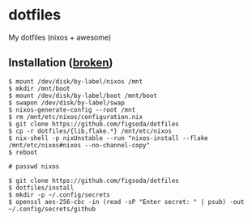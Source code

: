 # dotfiles

My dotfiles (nixos + awesome)


## Installation ([broken](https://github.com/NixOS/nix/issues/4081))

```ShellSession
$ mount /dev/disk/by-label/nixos /mnt
$ mkdir /mnt/boot
$ mount /dev/disk/by-label/boot /mnt/boot
$ swapon /dev/disk/by-label/swap
$ nixos-generate-config --root /mnt
$ rm /mnt/etc/nixos/configuration.nix
$ git clone https://github.com/figsoda/dotfiles
$ cp -r dotfiles/{lib,flake.*} /mnt/etc/nixos
$ nix-shell -p nixUnstable --run "nixos-install --flake /mnt/etc/nixos#nixos --no-channel-copy"
$ reboot

# passwd nixos

$ git clone https://github.com/figsoda/dotfiles
$ dotfiles/install
$ mkdir -p ~/.config/secrets
$ openssl aes-256-cbc -in (read -sP "Enter secret: " | psub) -out ~/.config/secrets/github
```
